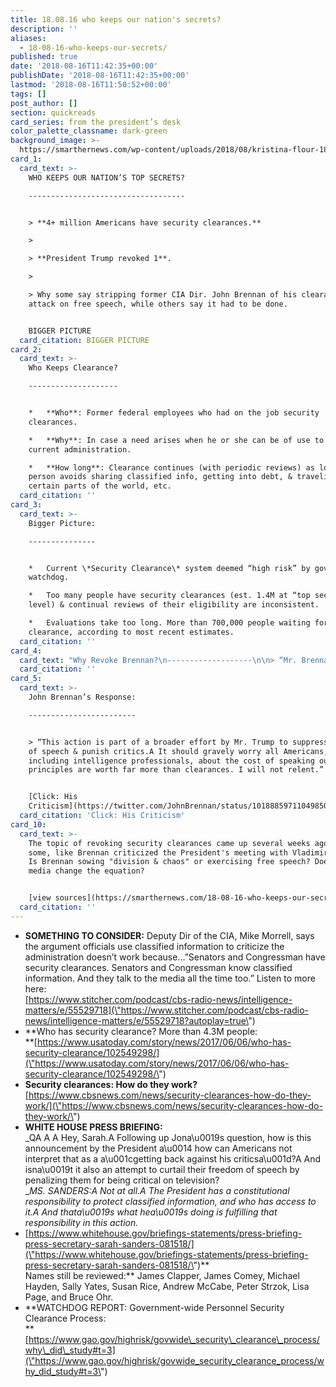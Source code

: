 ```yaml
---
title: 18.08.16 who keeps our nation's secrets?
description: ''
aliases:
  - 18-08-16-who-keeps-our-secrets/
published: true
date: '2018-08-16T11:42:35+00:00'
publishDate: '2018-08-16T11:42:35+00:00'
lastmod: '2018-08-16T11:50:52+00:00'
tags: []
post_author: []
section: quickreads
card_series: from the president’s desk
color_palette_classname: dark-green
background_image: >-
  https://smarthernews.com/wp-content/uploads/2018/08/kristina-flour-185592-unsplash-scaled.jpg
card_1:
  card_text: >-
    WHO KEEPS OUR NATION’S TOP SECRETS?

    -----------------------------------


    > **4+ million Americans have security clearances.**

    > 

    > **President Trump revoked 1**.

    > 

    > Why some say stripping former CIA Dir. John Brennan of his clearance is an
    attack on free speech, while others say it had to be done.


    BIGGER PICTURE
  card_citation: BIGGER PICTURE
card_2:
  card_text: >-
    Who Keeps Clearance?

    --------------------


    *   **Who**: Former federal employees who had on the job security
    clearances.

    *   **Why**: In case a need arises when he or she can be of use to the
    current administration.

    *   **How long**: Clearance continues (with periodic reviews) as long as
    person avoids sharing classified info, getting into debt, & traveling to
    certain parts of the world, etc.
  card_citation: ''
card_3:
  card_text: >-
    Bigger Picture:

    ---------------


    *   Current \*Security Clearance\* system deemed “high risk” by gov’t
    watchdog.

    *   Too many people have security clearances (est. 1.4M at “top secret”
    level) & continual reviews of their eligibility are inconsistent.

    *   Evaluations take too long. More than 700,000 people waiting for security
    clearance, according to most recent estimates.
  card_citation: ''
card_4:
  card_text: "Why Revoke Brennan?\n-------------------\n\n> “Mr. Brennan has recently leveraged his status as a former high-ranking official with access to highly sensitive information to make a series of unfounded and outrageous allegations a\x14 wild outbursts on the Internet and television a\x14 about this administration.\n> \n> President Trump"
  card_citation: ''
card_5:
  card_text: >-
    John Brennan’s Response:

    ------------------------


    > “This action is part of a broader effort by Mr. Trump to suppress freedom
    of speech & punish critics.A It should gravely worry all Americans,
    including intelligence professionals, about the cost of speaking out. My
    principles are worth far more than clearances. I will not relent.”


    [Click: His
    Criticism](https://twitter.com/JohnBrennan/status/1018885971104985093)
  card_citation: 'Click: His Criticism'
card_10:
  card_text: >-
    The topic of revoking security clearances came up several weeks ago when
    some, like Brennan criticized the President's meeting with Vladimir Putin.
    Is Brennan sowing "division & chaos" or exercising free speech? Does social
    media change the equation?


    [view sources](https://smarthernews.com/18-08-16-who-keeps-our-secrets/)
  card_citation: ''
---
```

*   **SOMETHING TO CONSIDER:** Deputy Dir of the CIA, Mike Morrell, says the argument officials use classified information to criticize the administration doesn’t work because…”Senators and Congressman have security clearances. Senators and Congressman know classified information. And they talk to the media all the time too.” Listen to more here:  
    [https://www.stitcher.com/podcast/cbs-radio-news/intelligence-matters/e/55529718](\"https://www.stitcher.com/podcast/cbs-radio-news/intelligence-matters/e/55529718?autoplay=true\")
*   **Who has security clearance? More than 4.3M people:  
    **[https://www.usatoday.com/story/news/2017/06/06/who-has-security-clearance/102549298/](\"https://www.usatoday.com/story/news/2017/06/06/who-has-security-clearance/102549298/\")
*   **Security clearances: How do they work?**  
    [https://www.cbsnews.com/news/security-clearances-how-do-they-work/](\"https://www.cbsnews.com/news/security-clearances-how-do-they-work/\")
*   **WHITE HOUSE PRESS BRIEFING:**  
    _QA A A Hey, Sarah.A Following up Jona\\u0019s question, how is this announcement by the President a\\u0014 how can Americans not interpret that as a a\\u001cgetting back against his criticsa\\u001d?A And isna\\u0019t it also an attempt to curtail their freedom of speech by penalizing them for being critical on television?  
    __MS. SANDERS:A Not at all.A The President has a constitutional responsibility to protect classified information, and who has access to it.A And thata\\u0019s what hea\\u0019s doing is fulfilling that responsibility in this action._
*   [https://www.whitehouse.gov/briefings-statements/press-briefing-press-secretary-sarah-sanders-081518/](\"https://www.whitehouse.gov/briefings-statements/press-briefing-press-secretary-sarah-sanders-081518/\")**  
    Names still be reviewed:** James Clapper, James Comey, Michael Hayden, Sally Yates, Susan Rice, Andrew McCabe, Peter Strzok, Lisa Page, and Bruce Ohr.
*   **WATCHDOG REPORT: Government-wide Personnel Security Clearance Process:  
    **[https://www.gao.gov/highrisk/govwide\_security\_clearance\_process/why\_did\_study#t=3](\"https://www.gao.gov/highrisk/govwide_security_clearance_process/why_did_study#t=3\")
